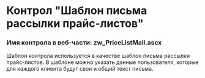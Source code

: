 ﻿---
description: 2.4.10.1
---
# Контрол "Шаблон письма рассылки прайс-листов"
### Имя контрола в веб-части: zw_PriceListMail.ascx
Шаблон контрола используется в качестве шаблон письма рассылки прайс-листов. В шаблоне можно указать данные пользователя, которые для каждого клиента будут свои и общий текст письма.


